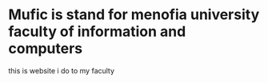 # Mufic is stand for menofia university faculty of information and computers
this is website i do to my faculty
